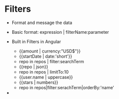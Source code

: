 # Filters
- Format and message the data
- Basic format: expression | filterName:parameter
- Built in Filters in Angular

	- {{amount | currency:"USD$"}}
	- {{startDate | date:'short'}}
	- repo in repos | filter:searchTerm
	- {{repo | json}}
	- repo in repos | limitTo:10
	- {{user.name | uppercase}}
	- {{stars | numbers}}
	- repo in repos|filter:serachTerm|orderBy:'name'

-